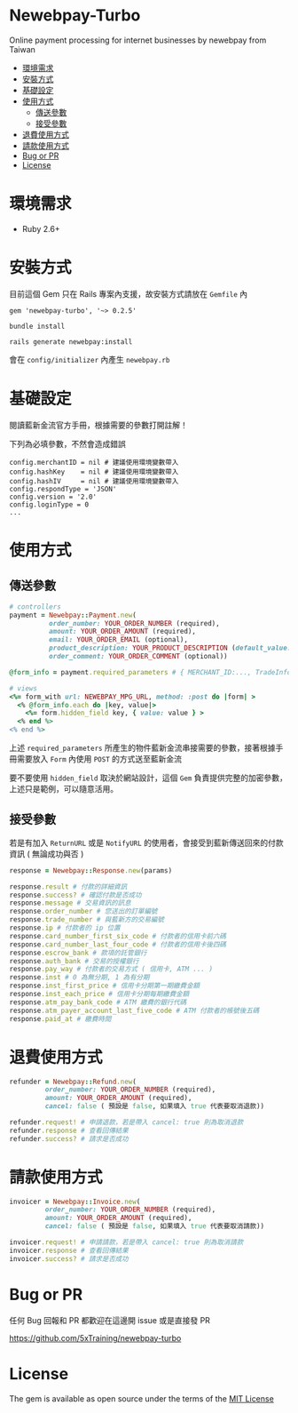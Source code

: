 # Newebpay-Turbo

Online payment processing for internet businesses by newebpay from Taiwan

- [環境需求](#環境需求)
- [安裝方式](#安裝方式)
- [基礎設定](#基礎設定)
- [使用方式](#使用方式)
  - [傳送參數](#傳送參數)
  - [接受參數](#接受參數)
- [退費使用方式](#退費使用方式)
- [請款使用方式](#請款使用方式)
- [Bug or PR](#bug-or-pr)
- [License](#license)

# 環境需求

- Ruby 2.6+

# 安裝方式

目前這個 Gem 只在 Rails 專案內支援，故安裝方式請放在 `Gemfile` 內

`gem 'newebpay-turbo', '~> 0.2.5'`

`bundle install`

`rails generate newebpay:install`

會在 `config/initializer` 內產生 `newebpay.rb`

# 基礎設定

閱讀藍新金流官方手冊，根據需要的參數打開註解！

下列為必填參數，不然會造成錯誤

```
config.merchantID = nil # 建議使用環境變數帶入
config.hashKey    = nil # 建議使用環境變數帶入
config.hashIV     = nil # 建議使用環境變數帶入
config.respondType = 'JSON'
config.version = '2.0'
config.loginType = 0
...
```

# 使用方式

## 傳送參數

```ruby
# controllers
payment = Newebpay::Payment.new(
          order_number: YOUR_ORDER_NUMBER (required),
          amount: YOUR_ORDER_AMOUNT (required),
          email: YOUR_ORDER_EMAIL (optional),
          product_description: YOUR_PRODUCT_DESCRIPTION (default_value: 產品說明),
          order_comment: YOUR_ORDER_COMMENT (optional))

@form_info = payment.required_parameters # { MERCHANT_ID:..., TradeInfo: ..., TradeSha: ..., Version: '2.0' }

# views
<%= form_with url: NEWEBPAY_MPG_URL, method: :post do |form| >
  <% @form_info.each do |key, value|>
    <%= form.hidden_field key, { value: value } >
  <% end %>
<% end %>
```

上述 `required_parameters` 所產生的物件藍新金流串接需要的參數，接著根據手冊需要放入 `Form` 內使用 `POST` 的方式送至藍新金流

要不要使用 `hidden_field` 取決於網站設計，這個 `Gem` 負責提供完整的加密參數，上述只是範例，可以隨意活用。

## 接受參數

若是有加入 `ReturnURL` 或是 `NotifyURL` 的使用者，會接受到藍新傳送回來的付款資訊 ( 無論成功與否 )

```ruby
response = Newebpay::Response.new(params)

response.result # 付款的詳細資訊
response.success? # 確認付款是否成功
response.message # 交易資訊的訊息
response.order_number # 您送出的訂單編號
response.trade_number # 與藍新方的交易編號
response.ip # 付款者的 ip 位置
response.card_number_first_six_code # 付款者的信用卡前六碼
response.card_number_last_four_code # 付款者的信用卡後四碼
response.escrow_bank # 款項的託管銀行
response.auth_bank # 交易的授權銀行
response.pay_way # 付款者的交易方式 ( 信用卡, ATM ... )
response.inst # 0 為無分期, 1 為有分期
response.inst_first_price # 信用卡分期第一期繳費金額
response.inst_each_price # 信用卡分期每期繳費金額
response.atm_pay_bank_code # ATM 繳費的銀行代碼
response.atm_payer_account_last_five_code # ATM 付款者的帳號後五碼
response.paid_at # 繳費時間
```

# 退費使用方式

```ruby
refunder = Newebpay::Refund.new(
         order_number: YOUR_ORDER_NUMBER (required),
         amount: YOUR_ORDER_AMOUNT (required),
         cancel: false ( 預設是 false, 如果填入 true 代表要取消退款))

refunder.request! # 申請退款，若是帶入 cancel: true 則為取消退款
refunder.response # 查看回傳結果
refunder.success? # 請求是否成功
```

# 請款使用方式

```ruby
invoicer = Newebpay::Invoice.new(
         order_number: YOUR_ORDER_NUMBER (required),
         amount: YOUR_ORDER_AMOUNT (required),
         cancel: false ( 預設是 false, 如果填入 true 代表要取消請款))

invoicer.request! # 申請請款，若是帶入 cancel: true 則為取消請款
invoicer.response # 查看回傳結果
invoicer.success? # 請求是否成功
```

# Bug or PR

任何 Bug 回報和 PR 都歡迎在這邊開 issue 或是直接發 PR

https://github.com/5xTraining/newebpay-turbo

# License

The gem is available as open source under the terms of the [MIT License](https://opensource.org/licenses/MIT)

